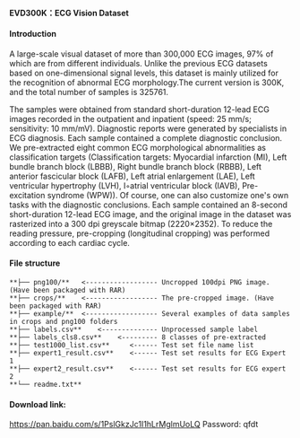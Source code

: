 #### EVD300K：ECG Vision Dataset

#### Introduction

A large-scale visual dataset of more than 300,000 ECG images, 97% of which are from different individuals. Unlike the previous ECG datasets based on one-dimensional signal levels, this dataset is mainly utilized for the recognition of abnormal ECG morphology.The current version is 300K, and the total number of samples is 325761.

The samples were obtained from standard short-duration 12-lead ECG images recorded in the outpatient and inpatient (speed: 25 mm/s; sensitivity: 10 mm/mV). Diagnostic reports were generated by specialists in ECG diagnosis. Each sample contained a complete diagnostic conclusion. We pre-extracted eight common ECG morphological abnormalities as classification targets  (Classification targets: Myocardial infarction (MI), Left bundle branch block (LBBB), Right bundle branch block (RBBB), Left anterior fascicular block (LAFB), Left atrial enlargement (LAE), Left ventricular hypertrophy (LVH), I◦atrial ventricular block (IAVB), Pre-excitation syndrome (WPW)). Of course, one can also customize one's own tasks with the diagnostic conclusions. Each sample contained an 8-second short-duration 12-lead ECG image, and the original image in the dataset was rasterized into a 300 dpi greyscale bitmap (2220×2352). To reduce the reading pressure, pre-cropping (longitudinal cropping) was performed according to each cardiac cycle. 



#### File structure
```
**├── png100/**   <------------------ Uncropped 100dpi PNG image. (Have been packaged with RAR)    
**├── crops/**    <------------------ The pre-cropped image. (Have been packaged with RAR)    
**├── example/**  <------------------ Several examples of data samples in crops and png100 folders    
**├── labels.csv**    <-------------- Unprocessed sample label    
**├── labels_cls8.csv**    <--------- 8 classes of pre-extracted    
**├── test1000_list.csv**     <------ Test set file name list    
**├── expert1_result.csv**    <------ Test set results for ECG Expert 1    
**├── expert2_result.csv**    <------ Test set results for ECG expert 2    
**└── readme.txt**
```


#### Download link:

https://pan.baidu.com/s/1PslGkzJc1I1hLrMglmUoLQ  Password: qfdt
